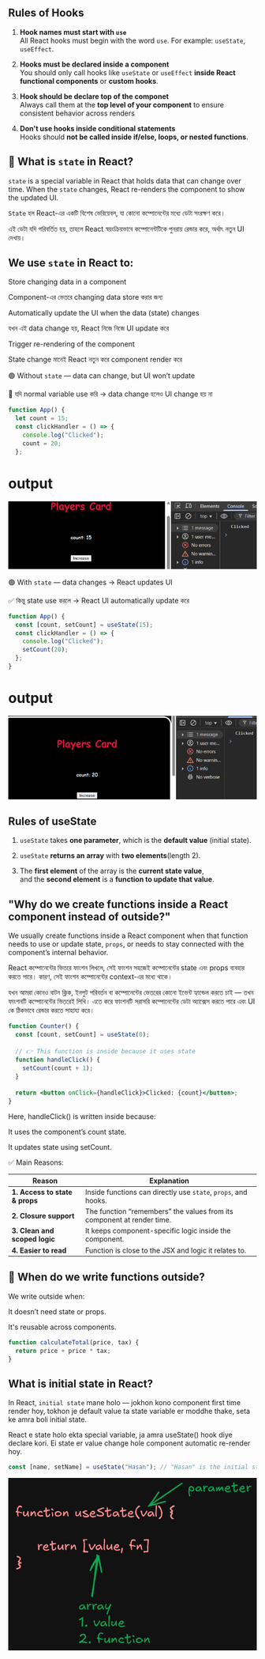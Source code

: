 ## Rules of Hooks

1. **Hook names must start with `use`**  
   All React hooks must begin with the word `use`. For example: `useState`, `useEffect`.

2. **Hooks must be declared inside a component**  
   You should only call hooks like `useState` or `useEffect` **inside React functional components** or **custom hooks**.

3. **Hook should be declare top of the componet**  
   Always call them at the **top level of your component** to ensure consistent behavior across renders

4. **Don't use hooks inside conditional statements**  
   Hooks should **not be called inside if/else, loops, or nested functions**.

## 🔄 What is `state` in React?

`state` is a special variable in React that holds data that can change over time. When the `state` changes, React re-renders the component to show the updated UI.

`State` হল React-এর একটি বিশেষ ভেরিয়েবল, যা কোনো কম্পোনেন্টের মধ্যে ডেটা সংরক্ষণ করে।

এই ডেটা যদি পরিবর্তিত হয়, তাহলে React স্বয়ংক্রিয়ভাবে কম্পোনেন্টটিকে পুনরায় রেন্ডার করে, অর্থাৎ নতুন UI দেখায়।

## We use `state` in React to:

Store changing data in a component

Component-এর ভেতরে changing data store করার জন্য

Automatically update the UI when the data (state) changes

যখন এই data change হয়, React নিজে নিজে UI update করে

Trigger re-rendering of the component

State change মানেই React নতুন করে component render করে

🟢 Without `state` — data can change, but UI won’t update

🛑 যদি normal variable use করি → data change হলেও UI change হয় না

```jsx
function App() {
  let count = 15;
  const clickHandler = () => {
    console.log("Clicked");
    count = 20;
  };

```

# output

![withoutstate Preview](public/withoutstate.png)

🟢 With `state` — data changes → React updates UI

✅ কিন্তু state use করলে → React UI automatically update করে

```jsx
function App() {
  const [count, setCount] = useState(15);
  const clickHandler = () => {
    console.log("Clicked");
    setCount(20);
  };
}
```

# output

![Usingstate](public/usingstate.png)

## Rules of useState

1. `useState` takes **one parameter**, which is the **default value** (initial state).

2. `useState` **returns an array** with **two elements**(length 2).

3. The **first element** of the array is the **current state value**,  
   and the **second element** is a **function to update that value**.

## "Why do we create functions inside a React component instead of outside?"

We usually create functions inside a React component when that function needs to use or update state, `props`, or needs to stay connected with the component’s internal behavior.

React কম্পোনেন্টের ভিতরে ফাংশন লিখলে, সেই ফাংশন সহজেই কম্পোনেন্টের state এবং props ব্যবহার করতে পারে। কারণ, সেই ফাংশন কম্পোনেন্টের context-এর মধ্যে থাকে।

যখন আমরা কোনও বাটন ক্লিক, ইনপুট পরিবর্তন বা কম্পোনেন্টের ভেতরের কোনো ইভেন্ট হ্যান্ডেল করতে চাই — তখন ফাংশনটি কম্পোনেন্টের ভিতরেই লিখি।
এতে করে ফাংশনটি সরাসরি কম্পোনেন্টের ডেটা অ্যাক্সেস করতে পারে এবং UI কে ঠিকভাবে রেন্ডার করতে সাহায্য করে।

```jsx
function Counter() {
  const [count, setCount] = useState(0);

  // 👉 This function is inside because it uses state
  function handleClick() {
    setCount(count + 1);
  }

  return <button onClick={handleClick}>Clicked: {count}</button>;
}
```

Here, handleClick() is written inside because:

It uses the component’s count state.

It updates state using setCount.

✅ Main Reasons:

| Reason                         | Explanation                                                            |
| ------------------------------ | ---------------------------------------------------------------------- |
| **1. Access to state & props** | Inside functions can directly use `state`, `props`, and hooks.         |
| **2. Closure support**         | The function “remembers” the values from its component at render time. |
| **3. Clean and scoped logic**  | It keeps component-specific logic inside the component.                |
| **4. Easier to read**          | Function is close to the JSX and logic it relates to.                  |

## 🔸 When do we write functions outside?

We write outside when:

It doesn’t need state or props.

It's reusable across components.

```js
function calculateTotal(price, tax) {
  return price + price * tax;
}
```

## What is initial state in React?

In React, `initial state` mane holo — jokhon kono component first time render hoy, tokhon je default value ta state variable er moddhe thake, seta ke amra boli initial state.

React e state holo ekta special variable, ja amra useState() hook diye declare kori. Ei state er value change hole component automatic re-render hoy.

```js
const [name, setName] = useState("Hasan"); // "Hasan" is the initial state
```

![initialstate](public/image.png)
